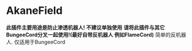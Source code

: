# AkaneField

**此插件主要用途是防止渗透机器人! 不建议单独使用**
**请将此插件与其它BungeeCord分叉一起使用!(最好自带反机器人 例如FlameCord)**
简单的反机器人. 仅适用于BungeeCord
